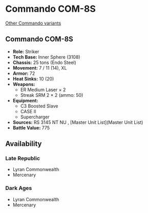 # Commando COM-8S 

[Other Commando variants](../commando.md) 

## Commando COM-8S 

- **Role:** Striker 
- **Tech Base:** Inner Sphere (3108) 
- **Chassis:** 25 tons (Endo Steel) 
- **Movement:** 7 / 11 (14), XL 
- **Armor:** 72 
- **Heat Sinks:** 10 (20) 
- **Weapons:** 
  - ER Medium Laser × 2 
  - Streak SRM 2 × 2 (ammo: 50) 
- **Equipment:** 
  - C3 Boosted Slave 
  - CASE II 
  - Supercharger 
- **Sources:** RS 3145 NT NU , [Master Unit List](Master Unit List) 
- **Battle Value:** 775 

## Availability 

### Late Republic 

- Lyran Commonwealth 
- Mercenary 

### Dark Ages 

- Lyran Commonwealth 
- Mercenary 

